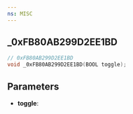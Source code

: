 ```yaml
---
ns: MISC
---
```

## _0xFB80AB299D2EE1BD

```c
// 0xFB80AB299D2EE1BD
void _0xFB80AB299D2EE1BD(BOOL toggle);
```


## Parameters
* **toggle**:

